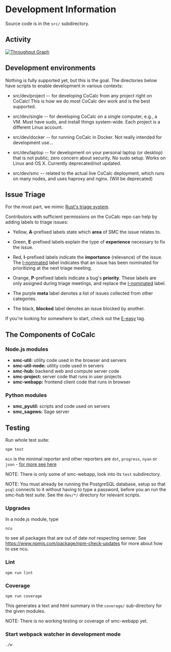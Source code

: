 # Development Information

Source code is in the `src/` subdirectory.

## Activity

[![Throughput Graph](https://graphs.waffle.io/sagemathinc/smc/throughput.svg)](https://waffle.io/sagemathinc/smc/metrics/throughput)

## Development environments

Nothing is fully supported yet, but this is the goal.
The directories below have scripts to enable development
in various contexts:

- src/dev/project -- for developing CoCalc from any project right on CoCalc!  This is how we do most CoCalc dev work and is the best supported.

- src/dev/single -- for developing CoCalc on a single computer, e.g., a VM.   Must have sudo, and install things system-wide.  Each project is a different Linux account.

- src/dev/docker -- for running CoCalc in Docker.  Not really intended for development use...

- src/dev/laptop -- for development on your personal laptop (or desktop) that is not public; zero concern about security. No sudo setup.  Works on Linux and OS X.  Currently deprecated/not updated.

- src/dev/smc -- related to the actual live CoCalc deployment, which runs on many nodes, and uses haproxy and nginx. (Will be deprecated)

## Issue Triage
For the most part, we mimic [Rust's triage system](https://github.com/rust-lang/rust/blob/master/CONTRIBUTING.md#issue-triage).

Contributors with sufficient permissions on the CoCalc repo can help by adding
labels to triage issues:

* Yellow, **A**-prefixed labels state which **area** of SMC the issue relates to.

* Green, **E**-prefixed labels explain the type of **experience** necessary
  to fix the issue.

* Red, **I**-prefixed labels indicate the **importance** (relevance) of the issue. The
  [I-nominated][inom] label indicates that an issue has been nominated for
  prioritizing at the next triage meeting.

* Orange, **P**-prefixed labels indicate a bug's **priority**. These labels
  are only assigned during triage meetings, and replace the [I-nominated][inom]
  label.

* The purple **meta** label denotes a list of issues collected from other categories.


* The black, **blocked** label denotes an issue blocked by another.

If you're looking for somewhere to start, check out the [E-easy][eeasy] tag.

[inom]:https://github.com/sagemathinc/cocalc/labels/I-nominated
[eeasy]:https://github.com/sagemathinc/cocalc/labels/E-easy


## The Components of CoCalc

### Node.js modules

- **smc-util:**      utility code used in the browser and servers
- **smc-util-node:** utility code used in servers
- **smc-hub:**       backend web and compute server code
- **smc-project:**   server code that runs in user projects
- **smc-webapp:**    frontend client code that runs in browser

### Python modules

- **smc_pyutil:**    scripts and code used on servers
- **smc_sagews:**    Sage server

## Testing

Run whole test suite:

    npm test

`min` is the minimal reporter and
other reporters are `dot`, `progress`, `nyan` or `json` - [for more see here](http://mochajs.org/)

NOTE: There is only some of smc-webapp, look into its `test` subdirectory.

NOTE: You must already be running the PostgreSQL database, setup so that
`psql` connects to it without having to type a password, before you an
run the smc-hub test suite.  See the `dev/*/` directory for relevant scripts.

### Upgrades

In a node.js module, type

    ncu

to see all packages that are out of date *not* respecting semver.  See https://www.npmjs.com/package/npm-check-updates for more about how to use ncu.

### Lint

    npm run lint

### Coverage

    npm run coverage

This generates a text and html summary in the `coverage/` sub-directory for the given modules.

NOTE: There is no working testing or coverage of smc-webapp yet.

### Start webpack watcher in development mode

    ./w

